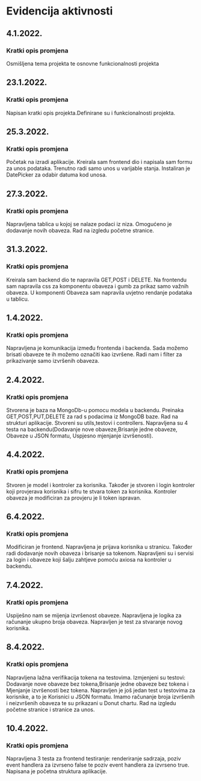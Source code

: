 # Evidencija aktivnosti

## 4.1.2022.
### Kratki opis promjena
Osmišljena tema projekta te osnovne funkcionalnosti projekta

## 23.1.2022.
### Kratki opis promjena
Napisan kratki opis projekta.Definirane su i funkcionalnosti projekta.

## 25.3.2022.
### Kratki opis promjena
Početak na izradi aplikacije. Kreirala sam frontend dio i napisala sam formu za unos podataka. Trenutno radi samo unos u varijable stanja. Instaliran je DatePicker za odabir datuma kod unosa.  

## 27.3.2022.
### Kratki opis promjena
Napravljena tablica u kojoj se nalaze podaci iz niza. Omogućeno je dodavanje novih obaveza. Rad na izgledu početne stranice.  

## 31.3.2022.
### Kratki opis promjena
Kreirala sam backend dio te napravila GET,POST i DELETE. Na frontendu sam napravila css za komponentu obaveza i gumb za prikaz samo važnih obaveza. U komponenti Obaveza sam napravila uvjetno rendanje podataka u tablicu.

## 1.4.2022.
### Kratki opis promjena
Napravljena je komunikacija između frontenda i backenda. Sada možemo brisati obaveze te ih možemo označiti kao izvršene. Radi nam i filter za prikazivanje samo izvršenih obaveza. 

## 2.4.2022.
### Kratki opis promjena
Stvorena je baza na MongoDb-u pomocu modela u backendu. Preinaka GET,POST,PUT,DELETE za rad s podacima iz MongoDB baze. Rad na strukturi aplikacije. Stvoreni su utils,testovi i controllers. Napravljena su 4 testa na backendu(Dodavanje nove obaveze,Brisanje jedne obaveze, Obaveze u JSON formatu, Uspjesno mjenjanje izvršenosti). 

## 4.4.2022.
### Kratki opis promjena
Stvoren je model i kontroler za korisnika. Također je stvoren i login kontroler koji provjerava korisnika i sifru te stvara token za korisnika. Kontroler obaveza je modificiran za provjeru je li token ispravan. 


## 6.4.2022.
### Kratki opis promjena
Modificiran je frontend. Napravljena je prijava korisnika u stranicu. Također radi dodavanje novih obaveza i brisanje sa tokenom. Napravljeni su i servisi za login i obaveze koji šalju zahtjeve pomoću axiosa na kontroler u backendu. 

## 7.4.2022.
### Kratki opis promjena
Uspiješno nam se mijenja izvršenost obaveze. Napravljena je logika za računanje ukupno broja obaveza. Napravljen je test za stvaranje novog korisnika. 

## 8.4.2022.
### Kratki opis promjena
Napravljena lažna verifikacija tokena na testovima. Izmjenjeni su testovi: Dodavanje nove obaveze bez tokena,Brisanje jedne obaveze bez tokena i Mjenjanje izvršenosti bez tokena. Napravljen je još jedan test u testovima za korisnike, a to je Korisnici u JSON formatu. Imamo računanje broja izvršenih i neizvršenih obaveza te su prikazani u Donut chartu. Rad na izgledu početne stranice i stranice za unos. 

## 10.4.2022.
### Kratki opis promjena
Napravljena 3 testa za frontend testiranje: renderiranje sadrzaja, poziv event handlera za izvrseno false te poziv event handlera za izvrseno true. Napisana je početna struktura aplikacije. 


